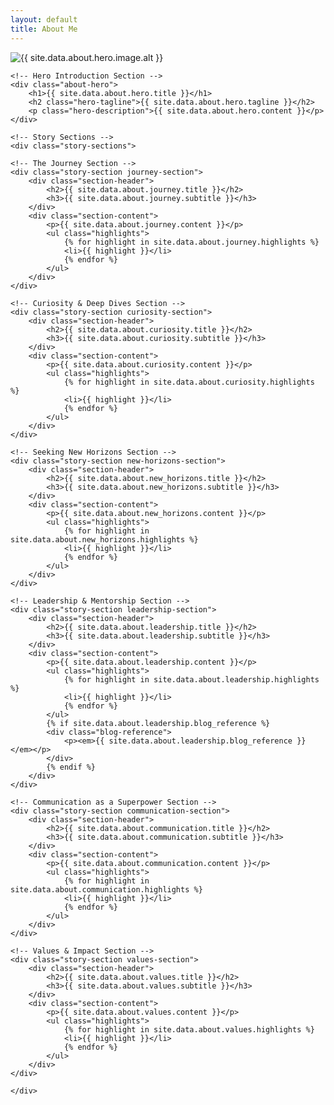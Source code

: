 ```yaml
---
layout: default
title: About Me
---
```


<!-- Fixed Image on Right -->
<div class="about-fixed-image">
    <div class="image-container">
        <img src="{{ site.data.about.hero.image.src }}" alt="{{ site.data.about.hero.image.alt }}">
    </div>
</div>

<!-- Scrollable Content Area -->
<div class="about-scrollable-content">
    
    <!-- Hero Introduction Section -->
    <div class="about-hero">
        <h1>{{ site.data.about.hero.title }}</h1>
        <h2 class="hero-tagline">{{ site.data.about.hero.tagline }}</h2>
        <p class="hero-description">{{ site.data.about.hero.content }}</p>
    </div>

    <!-- Story Sections -->
    <div class="story-sections">
    
    <!-- The Journey Section -->
    <div class="story-section journey-section">
        <div class="section-header">
            <h2>{{ site.data.about.journey.title }}</h2>
            <h3>{{ site.data.about.journey.subtitle }}</h3>
        </div>
        <div class="section-content">
            <p>{{ site.data.about.journey.content }}</p>
            <ul class="highlights">
                {% for highlight in site.data.about.journey.highlights %}
                <li>{{ highlight }}</li>
                {% endfor %}
            </ul>
        </div>
    </div>

    <!-- Curiosity & Deep Dives Section -->
    <div class="story-section curiosity-section">
        <div class="section-header">
            <h2>{{ site.data.about.curiosity.title }}</h2>
            <h3>{{ site.data.about.curiosity.subtitle }}</h3>
        </div>
        <div class="section-content">
            <p>{{ site.data.about.curiosity.content }}</p>
            <ul class="highlights">
                {% for highlight in site.data.about.curiosity.highlights %}
                <li>{{ highlight }}</li>
                {% endfor %}
            </ul>
        </div>
    </div>

    <!-- Seeking New Horizons Section -->
    <div class="story-section new-horizons-section">
        <div class="section-header">
            <h2>{{ site.data.about.new_horizons.title }}</h2>
            <h3>{{ site.data.about.new_horizons.subtitle }}</h3>
        </div>
        <div class="section-content">
            <p>{{ site.data.about.new_horizons.content }}</p>
            <ul class="highlights">
                {% for highlight in site.data.about.new_horizons.highlights %}
                <li>{{ highlight }}</li>
                {% endfor %}
            </ul>
        </div>
    </div>

    <!-- Leadership & Mentorship Section -->
    <div class="story-section leadership-section">
        <div class="section-header">
            <h2>{{ site.data.about.leadership.title }}</h2>
            <h3>{{ site.data.about.leadership.subtitle }}</h3>
        </div>
        <div class="section-content">
            <p>{{ site.data.about.leadership.content }}</p>
            <ul class="highlights">
                {% for highlight in site.data.about.leadership.highlights %}
                <li>{{ highlight }}</li>
                {% endfor %}
            </ul>
            {% if site.data.about.leadership.blog_reference %}
            <div class="blog-reference">
                <p><em>{{ site.data.about.leadership.blog_reference }}</em></p>
            </div>
            {% endif %}
        </div>
    </div>

    <!-- Communication as a Superpower Section -->
    <div class="story-section communication-section">
        <div class="section-header">
            <h2>{{ site.data.about.communication.title }}</h2>
            <h3>{{ site.data.about.communication.subtitle }}</h3>
        </div>
        <div class="section-content">
            <p>{{ site.data.about.communication.content }}</p>
            <ul class="highlights">
                {% for highlight in site.data.about.communication.highlights %}
                <li>{{ highlight }}</li>
                {% endfor %}
            </ul>
        </div>
    </div>

    <!-- Values & Impact Section -->
    <div class="story-section values-section">
        <div class="section-header">
            <h2>{{ site.data.about.values.title }}</h2>
            <h3>{{ site.data.about.values.subtitle }}</h3>
        </div>
        <div class="section-content">
            <p>{{ site.data.about.values.content }}</p>
            <ul class="highlights">
                {% for highlight in site.data.about.values.highlights %}
                <li>{{ highlight }}</li>
                {% endfor %}
            </ul>
        </div>
    </div>

    </div>
    
</div>